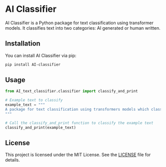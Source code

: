 # AI Classifier

AI Classifier is a Python package for text classification using transformer models. It classifies text into two categories: AI generated or human written.

## Installation

You can install AI Classifier via pip:

```bash
pip install AI-classifier
```

## Usage

```python
from AI_text_classifier.classifier import classify_and_print

# Example text to classify
example_text = """
A package for text classification using transformers models which classifies text whether it is AI generated or human written
"""

# Call the classify_and_print function to classify the example text
classify_and_print(example_text)
```

## License

This project is licensed under the MIT License. See the [LICENSE](LICENSE) file for details.
